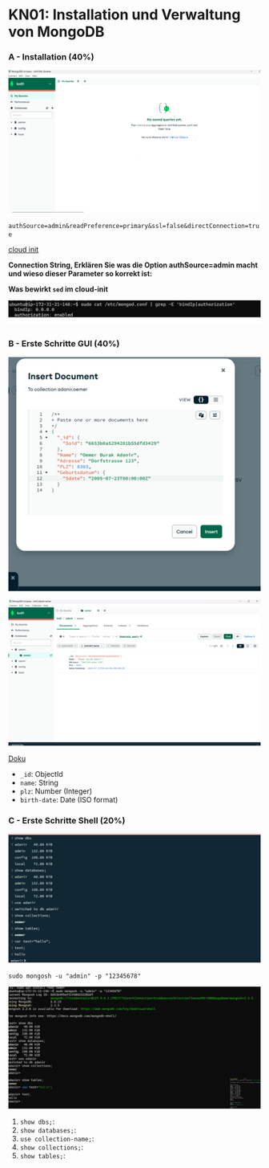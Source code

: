 # KN01: Installation und Verwaltung von MongoDB

### A - Installation (40%)

![Image](./bin/kn01a1.png)

`authSource=admin&readPreference=primary&ssl=false&directConnection=true`

[cloud init](./bin/)

<b>Connection String, Erklären Sie was die Option authSource=admin
macht und wieso dieser Parameter so korrekt ist:</b>


<b>Was bewirkt `sed` im cloud-init</b>

![Image](./bin/kn01a2bindipsecuritz.png)

### B - Erste Schritte GUI (40%)

![Image](./bin/kn01b1insertdocument.png)

![Image](./bin/Screenshot0153.png)

[Doku]()

- `_id`: ObjectId
- `name`: String
- `plz`: Number (Integer)
- `birth-date`: Date (ISO format)

### C - Erste Schritte Shell (20%)

![Image](./bin/kn01c1mongodbstuff.png)

`sudo mongosh -u "admin" -p "12345678"`

![Image](./bin/kn01c2mongodbcmd.png)

1. `show dbs;`:
2. `show databases;`:
3. `use collection-name;`:
4. `show collections;`:
5. `show tables;`:
